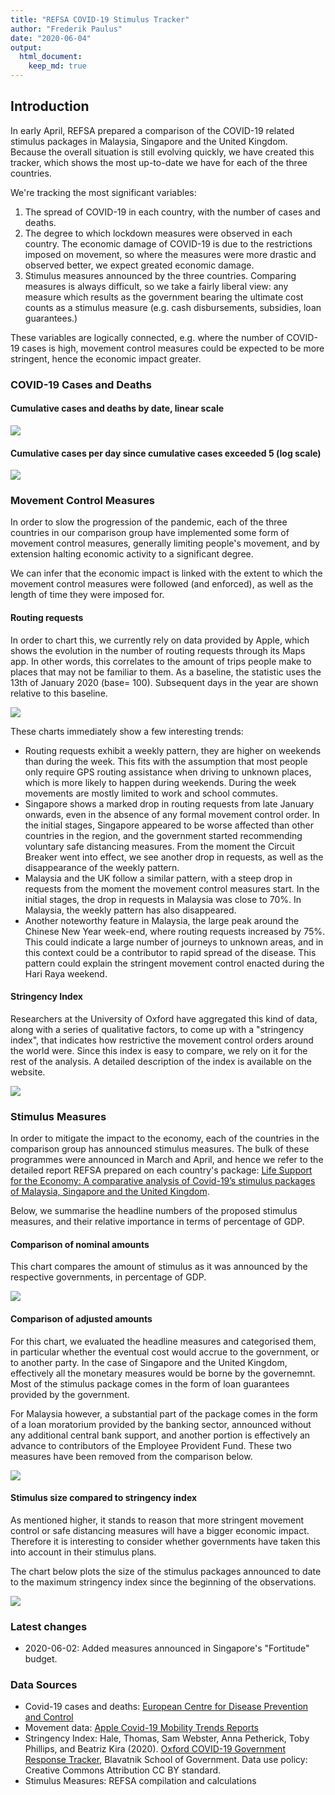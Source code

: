 ```yaml
---
title: "REFSA COVID-19 Stimulus Tracker"
author: "Frederik Paulus"
date: "2020-06-04"
output: 
  html_document: 
    keep_md: true
---
```




## Introduction

In early April, REFSA prepared a comparison of the COVID-19 related stimulus packages in Malaysia, Singapore and the United Kingdom. Because the overall situation is still evolving quickly, we have created this tracker, which shows the most up-to-date we have for each of the three countries.

We're tracking the most significant variables: 
 1. The spread of COVID-19 in each country, with the number of cases and deaths.
 2. The degree to which lockdown measures were observed in each country. The economic damage of COVID-19 is due to the restrictions imposed on movement, so where the measures were more drastic and observed better, we expect greated economic damage. 
 3. Stimulus measures announced by the three countries. Comparing measures is always difficult, so we take a fairly liberal view: any measure which results as the government bearing the ultimate cost counts as a stimulus measure (e.g. cash disbursements, subsidies, loan guarantees.)
 
These variables are logically connected, e.g. where the number of COVID-19 cases is high, movement control measures could be expected to be more stringent, hence the economic impact greater.

### COVID-19 Cases and Deaths

#### Cumulative cases and deaths by date, linear scale


![](REFSA-COVID-19-Tracker_files/figure-html/covid-19-linear-1.png)<!-- -->

#### Cumulative cases per day since cumulative cases exceeded 5 (log scale)


![](REFSA-COVID-19-Tracker_files/figure-html/covid-19-log-1.png)<!-- -->


### Movement Control Measures

In order to slow the progression of the pandemic, each of the three countries in our comparison group have implemented some form of movement control measures, generally limiting people's movement, and by extension halting economic activity to a significant degree. 

We can infer that the economic impact is linked with the extent to which the movement control measures were followed (and enforced), as well as the length of time they were imposed for.

#### Routing requests

In order to chart this, we currently rely on data provided by Apple, which shows the evolution in the number of routing requests through its Maps app. In other words, this correlates to the amount of trips people make to places that may not be familiar to them. As a baseline, the statistic uses the 13th of January 2020 (base= 100). Subsequent days in the year are shown relative to this baseline. 

![](REFSA-COVID-19-Tracker_files/figure-html/mco-1.png)<!-- -->

These charts immediately show a few interesting trends: 

* Routing requests exhibit a weekly pattern, they are higher on weekends than during the week. This fits with the assumption that most people only require GPS routing assistance when driving to unknown places, which is more likely to happen during weekends. During the week movements are mostly limited to work and school commutes. 
* Singapore shows a marked drop in routing requests from late January onwards, even in the absence of any formal movement control order. In the initial stages, Singapore appeared to be worse affected than other countries in the region, and the government started recommending voluntary safe distancing measures. From the moment the Circuit Breaker went into effect, we see another drop in requests, as well as the disappearance of the weekly pattern. 
* Malaysia and the UK follow a similar pattern, with a steep drop in requests from the moment the movement control measures start. In the initial stages, the drop in requests in Malaysia was close to 70%. In Malaysia, the weekly pattern has also disappeared. 
* Another noteworthy feature in Malaysia, the large peak around the Chinese New Year week-end, where routing requests increased by 75%. This could indicate a large number of journeys to unknown areas, and in this context could be a contributor to rapid spread of the disease. This pattern could explain the stringent movement control enacted during the Hari Raya weekend. 

#### Stringency Index

Researchers at the University of Oxford have aggregated this kind of data, along with a series of qualitative factors, to come up with a "stringency index", that indicates how restrictive the movement control orders around the world were. Since this index is easy to compare, we rely on it for the rest of the analysis. A detailed description of the index is available on the website. 

![](REFSA-COVID-19-Tracker_files/figure-html/stringency-1.png)<!-- -->
 
### Stimulus Measures

In order to mitigate the impact to the economy, each of the countries in the comparison group has announced stimulus measures. The bulk of these programmes were announced in March and April, and hence we refer to the detailed report REFSA prepared on each country's package: [Life Support for the Economy: A comparative analysis of Covid-19’s stimulus packages of Malaysia, Singapore and the United Kingdom](https://refsa.org/life-support-for-the-economy/).

Below, we summarise the headline numbers of the proposed stimulus measures, and their relative importance in terms of percentage of GDP. 



#### Comparison of nominal amounts

This chart compares the amount of stimulus as it was announced by the respective governments, in percentage of GDP. 

![](REFSA-COVID-19-Tracker_files/figure-html/nom_stim_gdp-1.png)<!-- -->

#### Comparison of adjusted amounts

For this chart, we evaluated the headline measures and categorised them, in particular whether the eventual cost would accrue to the government, or to another party. In the case of Singapore and the United Kingdom, effectively all the monetary measures would be borne by the governemnt. Most of the stimulus package comes in the form of loan guarantees provided by the government. 

For Malaysia however, a substantial part of the package comes in the form of a loan moratorium provided by the banking sector, announced without any additional central bank support, and another portion is effectively an advance to contributors of the Employee Provident Fund. These two measures have been removed from the comparison below. 

![](REFSA-COVID-19-Tracker_files/figure-html/fisc_stim_gdp-1.png)<!-- -->


#### Stimulus size compared to stringency index

As mentioned higher, it stands to reason that more stringent movement control or safe distancing measures will have a bigger economic impact. Therefore it is interesting to consider whether governments have taken this into account in their stimulus plans. 

The chart below plots the size of the stimulus packages announced to date to the maximum stringency index since the beginning of the observations.

![](REFSA-COVID-19-Tracker_files/figure-html/stim_stringency-1.png)<!-- -->


### Latest changes

* 2020-06-02: Added measures announced in Singapore's "Fortitude" budget. 


### Data Sources

* Covid-19 cases and deaths: [European Centre for Disease Prevention and Control](https://www.ecdc.europa.eu/en/publications-data/download-todays-data-geographic-distribution-covid-19-cases-worldwide)
* Movement data: [Apple Covid-19 Mobility Trends Reports](https://www.apple.com/covid19/mobility)
* Stringency Index: Hale, Thomas, Sam Webster, Anna Petherick, Toby Phillips, and Beatriz Kira (2020). [Oxford COVID-19 Government Response Tracker](https://www.bsg.ox.ac.uk/research/research-projects/coronavirus-government-response-tracker), Blavatnik School of Government. Data use policy: Creative Commons Attribution CC BY standard.
* Stimulus Measures: REFSA compilation and calculations




